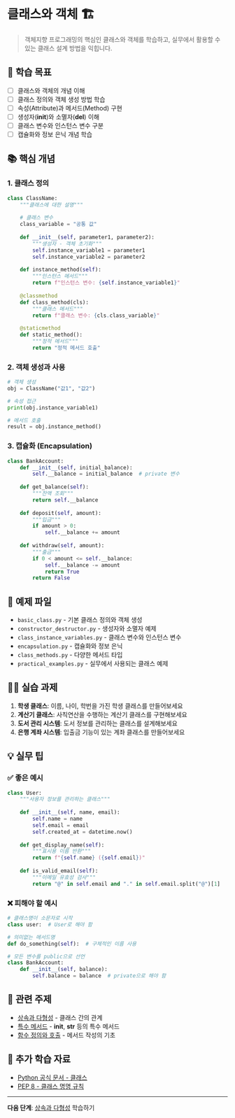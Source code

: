 # 클래스와 객체 🏗️

> 객체지향 프로그래밍의 핵심인 클래스와 객체를 학습하고, 실무에서 활용할 수 있는 클래스 설계 방법을 익힙니다.

## 🎯 학습 목표

- [ ] 클래스와 객체의 개념 이해
- [ ] 클래스 정의와 객체 생성 방법 학습
- [ ] 속성(Attribute)과 메서드(Method) 구현
- [ ] 생성자(__init__)와 소멸자(__del__) 이해
- [ ] 클래스 변수와 인스턴스 변수 구분
- [ ] 캡슐화와 정보 은닉 개념 학습

## 📚 핵심 개념

### 1. 클래스 정의
```python
class ClassName:
    """클래스에 대한 설명"""
    
    # 클래스 변수
    class_variable = "공통 값"
    
    def __init__(self, parameter1, parameter2):
        """생성자 - 객체 초기화"""
        self.instance_variable1 = parameter1
        self.instance_variable2 = parameter2
    
    def instance_method(self):
        """인스턴스 메서드"""
        return f"인스턴스 변수: {self.instance_variable1}"
    
    @classmethod
    def class_method(cls):
        """클래스 메서드"""
        return f"클래스 변수: {cls.class_variable}"
    
    @staticmethod
    def static_method():
        """정적 메서드"""
        return "정적 메서드 호출"
```

### 2. 객체 생성과 사용
```python
# 객체 생성
obj = ClassName("값1", "값2")

# 속성 접근
print(obj.instance_variable1)

# 메서드 호출
result = obj.instance_method()
```

### 3. 캡슐화 (Encapsulation)
```python
class BankAccount:
    def __init__(self, initial_balance):
        self.__balance = initial_balance  # private 변수
    
    def get_balance(self):
        """잔액 조회"""
        return self.__balance
    
    def deposit(self, amount):
        """입금"""
        if amount > 0:
            self.__balance += amount
    
    def withdraw(self, amount):
        """출금"""
        if 0 < amount <= self.__balance:
            self.__balance -= amount
            return True
        return False
```

## 📁 예제 파일

- `basic_class.py` - 기본 클래스 정의와 객체 생성
- `constructor_destructor.py` - 생성자와 소멸자 예제
- `class_instance_variables.py` - 클래스 변수와 인스턴스 변수
- `encapsulation.py` - 캡슐화와 정보 은닉
- `class_methods.py` - 다양한 메서드 타입
- `practical_examples.py` - 실무에서 사용되는 클래스 예제

## 🏃‍♂️ 실습 과제

1. **학생 클래스**: 이름, 나이, 학번을 가진 학생 클래스를 만들어보세요
2. **계산기 클래스**: 사칙연산을 수행하는 계산기 클래스를 구현해보세요
3. **도서 관리 시스템**: 도서 정보를 관리하는 클래스를 설계해보세요
4. **은행 계좌 시스템**: 입출금 기능이 있는 계좌 클래스를 만들어보세요

## 💡 실무 팁

### ✅ 좋은 예시
```python
class User:
    """사용자 정보를 관리하는 클래스"""
    
    def __init__(self, name, email):
        self.name = name
        self.email = email
        self.created_at = datetime.now()
    
    def get_display_name(self):
        """표시용 이름 반환"""
        return f"{self.name} ({self.email})"
    
    def is_valid_email(self):
        """이메일 유효성 검사"""
        return "@" in self.email and "." in self.email.split("@")[1]
```

### ❌ 피해야 할 예시
```python
# 클래스명이 소문자로 시작
class user:  # User로 해야 함

# 의미없는 메서드명
def do_something(self):  # 구체적인 이름 사용

# 모든 변수를 public으로 선언
class BankAccount:
    def __init__(self, balance):
        self.balance = balance  # private으로 해야 함
```

## 🔗 관련 주제

- [상속과 다형성](./inheritance-polymorphism/) - 클래스 간의 관계
- [특수 메서드](./magic-methods/) - __init__, __str__ 등의 특수 메서드
- [함수 정의와 호출](../../03-functions-modules/functions/) - 메서드 작성의 기초

## 📖 추가 학습 자료

- [Python 공식 문서 - 클래스](https://docs.python.org/3/tutorial/classes.html)
- [PEP 8 - 클래스 명명 규칙](https://pep8.org/#class-names)

---

**다음 단계**: [상속과 다형성](./inheritance-polymorphism/) 학습하기

